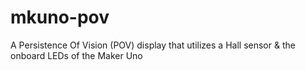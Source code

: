 # mkuno-pov
A Persistence Of Vision (POV) display that utilizes a Hall sensor &amp; the onboard LEDs of the Maker Uno
